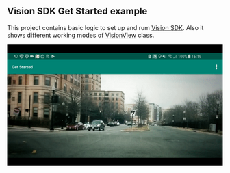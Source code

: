 ## Vision SDK Get Started example
This project contains basic logic to set up and rum [Vision SDK](https://www.mapbox.com/android-docs/vision/overview/). Also it shows different working modes of [VisionView](https://github.com/mapbox/mapbox-vision-android/blob/dev/MapboxVision/src/main/java/com/mapbox/vision/view/VisionView.kt) class.

![Screenshot](images/get_started.gif)
